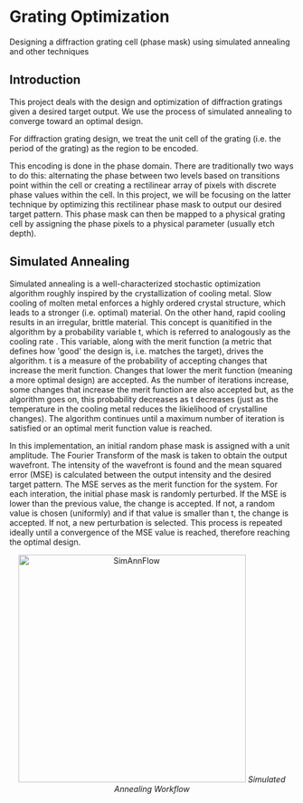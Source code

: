 # Grating Optimization
Designing a diffraction grating cell (phase mask) using simulated annealing and other techniques


## Introduction
This project deals with the design and optimization of diffraction gratings given a desired target output. We use the process of simulated annealing to converge toward an optimal design.

For diffraction grating design, we treat the unit cell of the grating (i.e. the period of the grating) as 
the region to be encoded. 

This encoding is done in the phase domain. There are traditionally two ways to do this: alternating the phase between two levels
based on transitions point within the cell or creating a rectilinear array of pixels with discrete phase values within the cell. In this project, we will be focusing on the latter technique by optimizing this rectilinear phase mask to output our desired target pattern. This phase mask can then be mapped to a physical grating cell by assigning the phase pixels to a physical parameter (usually etch depth).


## Simulated Annealing
Simulated annealing is a well-characterized stochastic optimization algorithm roughly inspired by the crystallization of cooling metal. Slow cooling of molten metal enforces a highly ordered crystal structure, which leads to a stronger (i.e. optimal) material. On the other hand, rapid cooling results in an irregular, brittle material. This concept is quanitified in the algorithm by a probability variable t, which is referred to analogously as the cooling rate . This variable, along with the merit function (a metric that defines how 'good' the design is, i.e. matches the target), drives the algorithm. t is a measure of the probability of accepting changes that increase the merit function. Changes that lower the merit function (meaning a more optimal design) are accepted. As the number of iterations increase, some changes that increase the merit function are also accepted but, as the algorithm goes on, this probability decreases as t decreases (just as the temperature in the cooling metal reduces the likielihood of crystalline changes). The algorithm continues until a maximum number of iteration is satisfied or an optimal merit function value is reached. 

In this implementation, an initial random phase mask is assigned with a unit amplitude. The Fourier Transform of the mask is taken to obtain the output wavefront. The intensity of the wavefront is found and the mean squared error (MSE) is calculated between the output intensity and the desired target pattern. The MSE serves as the merit function for the system. For each interation, the initial phase mask is randomly perturbed. If the MSE is lower than the previous value, the change is accepted. If not, a random value is chosen (uniformly) and if that value is smaller than t, the change is accepted. If not, a new perturbation is selected. This process is repeated ideally until a convergence of the MSE value is reached, therefore reaching the optimal design. 



<p align="center">
<img width="402" alt="SimAnnFlow" src="https://user-images.githubusercontent.com/47396320/82946425-2fb95b00-9f53-11ea-87a0-242de7b5f820.png">
<em>Simulated Annealing Workflow</em>
</p>

